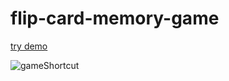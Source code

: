 # flip-card-memory-game
[try demo](https://wyang0917.github.io/flip-card-memory-game/)

![gameShortcut](https://github.com/wyang0917/flip-card-memory-game/assets/109269869/81f1ff20-0975-4b0f-b017-e4c2b2a89b7c)
